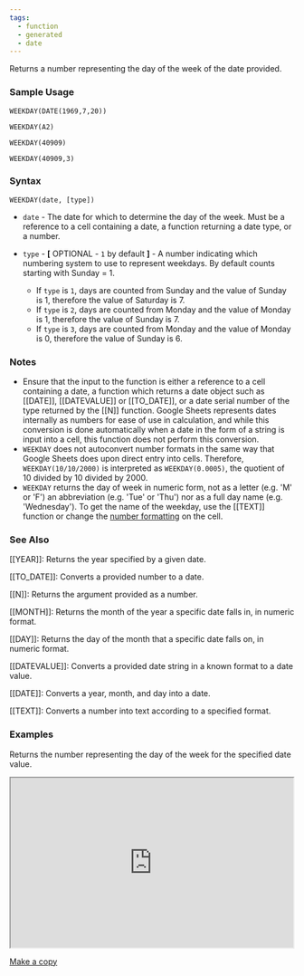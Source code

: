 ```yaml
---
tags:
  - function
  - generated
  - date
---
```


Returns a number representing the day of the week of the date provided.

### Sample Usage

`WEEKDAY(DATE(1969,7,20))`

`WEEKDAY(A2)`

`WEEKDAY(40909)`

`WEEKDAY(40909,3)`

### Syntax

`WEEKDAY(date, [type])`

* `date` - The date for which to determine the day of the week. Must be a reference to a cell containing a date, a function returning a date type, or a number.
* `type` - **[** OPTIONAL - `1` by default **]** - A number indicating which numbering system to use to represent weekdays. By default counts starting with Sunday = 1.

  + If `type` is `1`, days are counted from Sunday and the value of Sunday is 1, therefore the value of Saturday is 7.
  + If `type` is `2`, days are counted from Monday and the value of Monday is 1, therefore the value of Sunday is 7.
  + If `type` is `3`, days are counted from Monday and the value of Monday is 0, therefore the value of Sunday is 6.

### Notes

* Ensure that the input to the function is either a reference to a cell containing a date, a function which returns a date object such as [[DATE]], [[DATEVALUE]] or [[TO_DATE]], or a date serial number of the type returned by the [[N]] function. Google Sheets represents dates internally as numbers for ease of use in calculation, and while this conversion is done automatically when a date in the form of a string is input into a cell, this function does not perform this conversion.
* `WEEKDAY` does not autoconvert number formats in the same way that Google Sheets does upon direct entry into cells. Therefore, `WEEKDAY(10/10/2000)` is interpreted as `WEEKDAY(0.0005)`, the quotient of 10 divided by 10 divided by 2000.
* `WEEKDAY` returns the day of week in numeric form, not as a letter (e.g. 'M' or 'F') an abbreviation (e.g. 'Tue' or 'Thu') nor as a full day name (e.g. 'Wednesday'). To get the name of the weekday, use the [[TEXT]] function or change the [number formatting](https://support.google.com/docs/answer/56470) on the cell.

### See Also

[[YEAR]]: Returns the year specified by a given date.

[[TO_DATE]]: Converts a provided number to a date.

[[N]]: Returns the argument provided as a number.

[[MONTH]]: Returns the month of the year a specific date falls in, in numeric format.

[[DAY]]: Returns the day of the month that a specific date falls on, in numeric format.

[[DATEVALUE]]: Converts a provided date string in a known format to a date value.

[[DATE]]: Converts a year, month, and day into a date.

[[TEXT]]: Converts a number into text according to a specified format.

### Examples

Returns the number representing the day of the week for the specified date value.

<iframe height="300" src="https://docs.google.com/spreadsheet/pub?key=0As3tAuweYU9QdG1IYUp1WmhjU0hGOTlWcHk1VFp5VUE&amp;single=true&amp;gid=0&amp;output=html&amp;widget=true" width="500"></iframe>

[Make a copy](https://docs.google.com/spreadsheets/d/1gMOkFJLs78ZzkGVr7zHMFErYZvQi8I9wIsLJeTX_MqY/copy)